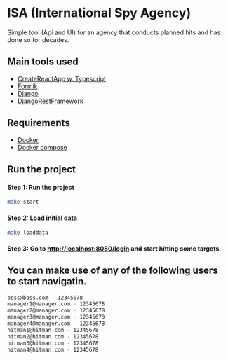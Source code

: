 # ISA (International Spy Agency)

Simple tool (Api and UI) for an agency that conducts planned hits and has done so for decades.

## Main tools used

- [CreateReactApp w. Typescript](https://www.typescriptlang.org/docs/handbook/react.html)
- [Formik](https://formik.org/)
- [Django](https://www.djangoproject.com/)
- [DjangoRestFramework](https://www.django-rest-framework.org/)

## Requirements

- [Docker](https://www.docker.com/)
- [Docker compose](https://docs.docker.com/compose/)

## Run the project

#### Step 1: Run the project

```bash
make start
```

#### Step 2: Load initial data

```bash
make loaddata
```

#### Step 3: Go to [http://localhost:8080/login](http://localhost:8080/login) and start hitting some targets.

## You can make use of any of the following users to start navigatin.

```bash
boss@boss.com - 12345678
manager1@manager.com - 12345678
manager2@manager.com - 12345678
manager3@manager.com - 12345678
manager4@manager.com - 12345678
hitman1@hitman.com - 12345678
hitman2@hitman.com - 12345678
hitman3@hitman.com - 12345678
hitman4@hitman.com - 12345678
```
